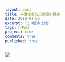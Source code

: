 ```yaml
---
layout: post
title: 平潭吃喝玩乐微信小程序
date: 2018-04-05
excerpt: "1.0版本上线"
tags: [作品]
project: true
comments: true
published: true
---
```


![](http://img.vinechen.com/ptly.jpg)
